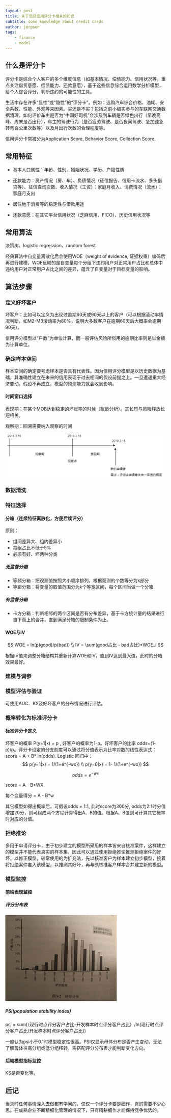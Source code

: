```yaml
---
layout: post
title: 关于信贷信用评分卡相关的知识
subtitle: some knowledge about credit cards
author: jerpson
tags:
    - finance
    - model
---
```


## 什么是评分卡

评分卡是综合个人客户的多个维度信息（如基本情况、偿债能力、信用状况等，重点关注借贷意愿、偿债能力、还款意愿），基于这些信息综合运用数学分析模型，给个人综合评分，判断违约的可能性的工具。

生活中存在许多“显性”或“隐性”的“评分卡”。例如：选购汽车综合价格、油耗、安全系数、性能、外观等来因素。买还是不买？包括之前小编实参与的车联网交通数据清理，如何评价车主是否为“中国好司机”会涉及到车辆是否绿色出行（早晚高峰、周末是否出行），车主的驾驶行为（是否疲劳驾驶、是否夜间驾驶、急加速急转弯百公里次数等）以及月出行次数的合理程度等。

信用评分卡常被分为Application Score, Behavior Score, Collection Score.

## 常用特征

* 基本人口属性：年龄、性别、婚姻状况、学历、户籍性质

* 还款能力：资产情况（房、车）、负债情况（征信报告、信用卡流水、多头借贷等）、征信查询次数、收入情况（工资）：家庭月收入、消费情况（流水）：家庭月支出
* 居住地于消费等的稳定性与借款用途

* 还款意愿：在其它平台信用状况（芝麻信用、FICO）、历史信用状况等

## 常用算法

决策树、logistic regression、random forest

经典算法中自变量离散化后会使用WOE（weight of evidence, 证据权重）编码后再进行建模，WOE反映的是自变量每个分组下违约用户对正常用户占比和总体中违约用户对正常用户占比之间的差异，蕴含了自变量对于目标变量的影响。

## 算法步骤

### 定义好坏客户

坏客户：比如可以定义为出现过逾期60天或90天以上的客户（可以根据滚动率情况判断，如M2-M3滚动率为80%，说明大多数客户在逾期60天后大概率会逾期90天）。

信用评分模型以“户数”为单位计算，而一般评估风险所惯用的逾期比率则是以金额为计算单位。

### 确定样本空间

样本空间的确定要考虑样本是否具有代表性。因为信用评分模型是以历史数据为基础，其准确性建立在未来的信用表现于过去相同的假设前提之上。一旦遭遇重大经济变动，假设不再成立，模型的预测能力就会收到影响。

#### 时间窗口选择

表现期：在某个MOB达到稳定的坏账率的时候（账龄分析）。其长短与风险释放长短相关。

观察期：回溯需要纳入观察的时间

![](assets/评分卡时间窗口.png)

### 数据清洗

### 特征选择

#### 分箱（连续特征离散化，方便后续评分）

原则：

* 组间差异大、组内差异小
* 每组占比不低于5%
* 必须有好、坏两种分类

##### 无监督分箱

* 等频分箱：把观测值按照大小顺序排列，根据观测的个数等分为k部分
* 等距分箱：将变量的取值范围分为k个等宽区间，每个区间当做一个分箱

##### 有监督分箱

* 卡方分箱：判断相邻的两个区间是否有分布差异，基于卡方统计量的结果进行自下而上的合并，直到满足分箱的限制条件为止。

#### WOE与IV

$$
WOE = ln(p(good)/p(bad))   \\
IV = \sum(good占比 - bad占比)*WOE_i
$$

根据IV值来调整分箱结构并重新计算WOE和IV，直到IV达到最大值，此时的分箱效果最好。

### 建模与调参

### 模型评估与验证

可使用AUC、KS及好坏客户的分布情况进行评估。

### 概率转化为标准评分卡

#### 标准评分卡定义

坏客户的概率 P(y=1|x) = p  , 好客户的概率为1-p。好坏客户的比率 odds=(1-p)/p。评分卡设定的分支刻度可以通过将分值表示为比率对数的线性表达式：score = A + B* ln(odds). Logistic 回归中：
$$
p(y=1|x) = 1/(1+e^{-wx})  \\
p(y=0|x) = 1- 1/(1+e^{-wx})
$$

$$
odds = e^{-wx}
$$

score = A - B*WX

每个变量得分 = A - B*w

其它模型如得出概率后，可假设odds = 1:1, 此时score为300分, odds为2:1时分值增加20分，则可组成两个方程计算得出A、B的值。根据A、B值则可计算其它概率时对应的分值。

### 拒绝推论

多用于申请评分卡，由于初步建立的模型所采用的样本皆来自核准案件，这样建立的模型并不能代表真实的样本集，因此可以通过使用拒绝推论推测拒绝案件的好坏，以修正模型。较常使用的为扩充法，先以核准客户为样本建立初步模型，接着将拒绝案件套入该模型，以推测其好坏，再与原核准客户样本合并建立新的模型。

### 模型监控

#### 前端表现监控

##### 评分分布表

![](assets/评分分布表.jpg)

##### PSI(population stability index)

psi = sum(（现行时点评分客户占比-开发样本时点评分客户占比）/ln(现行时点评分客户占比/开发样本时点评分客户占比))

一般认为psi小于0.1时模型稳定性很高。PSI仅显示母体分布是否产生变动，无法了解母体往高分组或低分组移转，需搭配评分分布表才能判断变化方向。

#### 后端模型指标监控

KS是否变化等。

## 后记

当真时任何事情深入去做都有学问的，仅仅一个评分卡要是细作，真的需要不少心思。在成熟企业不断精细化管理的情况下，只有精耕细作才能保持竞争优势的。

